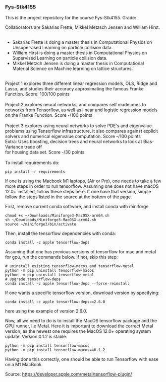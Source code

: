 ### Fys-Stk4155

This is the project repository for the course Fys-Stk4155. Grade: <br />

Collaborators are Sakarias Frette, Mikkel Metzsch Jensen and William Hirst. <br />
<br />
* Sakarias Frette is doing a master thesis in Computational Physics on Unsupervised Learning on particle collision data. <br />
* William Hirst is doing a master thesis in Computational Physics on Supervised Learning on particle collision data. <br />
* Mikkel Metzch Jensen is doing a master thesis in Computational Material Science on Machine learning on lattice structures. <br />
<br />
Project 1 explores three different linear regression models, OLS, Ridge and Lasso, and studies their accuracy approximating the famous 
Franke Function. Score: 100/100 points <br />
<br />
Project 2 explores neural networks, and compares self made ones to networks from Tensorflow, as well as linear and logistic 
regression models on the Franke Function. Score -/100 points<br />
<br />
Project 3 explores using neural networks to solve PDE's and eigenvalue problems using Tensorflow infrastructure. It also 
compares against explicit solvers and numerical eigenvalue computation. Score -/100 points<br />
Extra: Uses boosting, decision trees and neural networks to look at Bias-Variance trade off <br />
for housing data set.  Score -/30 points <br />

<br />
To install requirements do:

```
pip install -r requirements

```

If one is using the Macbook M1 laptops, (Air or Pro), one needs to take a few more steps 
in order to run tensorflow. Assuming one does not have macOS 12.0+ installed, follow these 
steps here. If one have that version, simple follow the steps listed in the source at the bottom of the page. 

First, remove current conda software, and install conda with miniforge
```
chmod +x ~/Downloads/Miniforge3-MacOSX-arm64.sh
sh ~/Downloads/Miniforge3-MacOSX-arm64.sh
source ~/miniforge3/bin/activate
```

Then, install the tensorflow dependencies with conda:
```
conda install -c apple tensorflow-deps
```

Assuming that one has previous versions of tensorflow for mac and metal for gpu,
run the commands below. If not, skip this step:
```
# uninstall existing tensorflow-macos and tensorflow-metal
python -m pip uninstall tensorflow-macos
python -m pip uninstall tensorflow-metal
# Upgrade tensorflow-deps
conda install -c apple tensorflow-deps --force-reinstall
```

If one wants a specific tensorflow version, download version by specifying:

```
conda install -c apple tensorflow-deps==2.6.0
```
here using the example of version 2.6.0.

Now, all we need to do is to install the MacOS tensorflow package and the GPU runner, i.e Metal.
Here it is important to download the correct Metal version, as the newest one requires the MacOS 12.0+
operating system update. Version 0.1.2 is stable.

```
python -m pip install tensorflow-macos
python -m pip install tensorflow-macos==0.1.2
```

Having done this correctly, one should be able to run Tensorflow with ease on a M1 MacBook.


Source: https://developer.apple.com/metal/tensorflow-plugin/
















